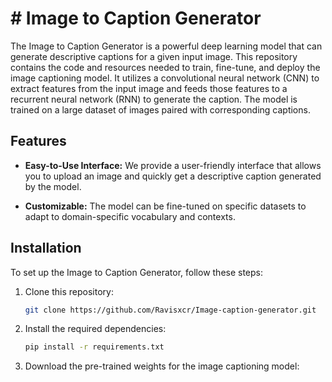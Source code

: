 # # Image to Caption Generator


The Image to Caption Generator is a powerful deep learning model that can generate descriptive captions for a given input image. This repository contains the code and resources needed to train, fine-tune, and deploy the image captioning model. It utilizes a convolutional neural network (CNN) to extract features from the input image and feeds those features to a recurrent neural network (RNN) to generate the caption. The model is trained on a large dataset of images paired with corresponding captions.

## Features


- **Easy-to-Use Interface:** We provide a user-friendly interface that allows you to upload an image and quickly get a descriptive caption generated by the model.

- **Customizable:** The model can be fine-tuned on specific datasets to adapt to domain-specific vocabulary and contexts.

## Installation

To set up the Image to Caption Generator, follow these steps:

1. Clone this repository:

   ```bash
   git clone https://github.com/Ravisxcr/Image-caption-generator.git
   ```

2. Install the required dependencies:

   ```bash
   pip install -r requirements.txt
   ```

3. Download the pre-trained weights for the image captioning model:

